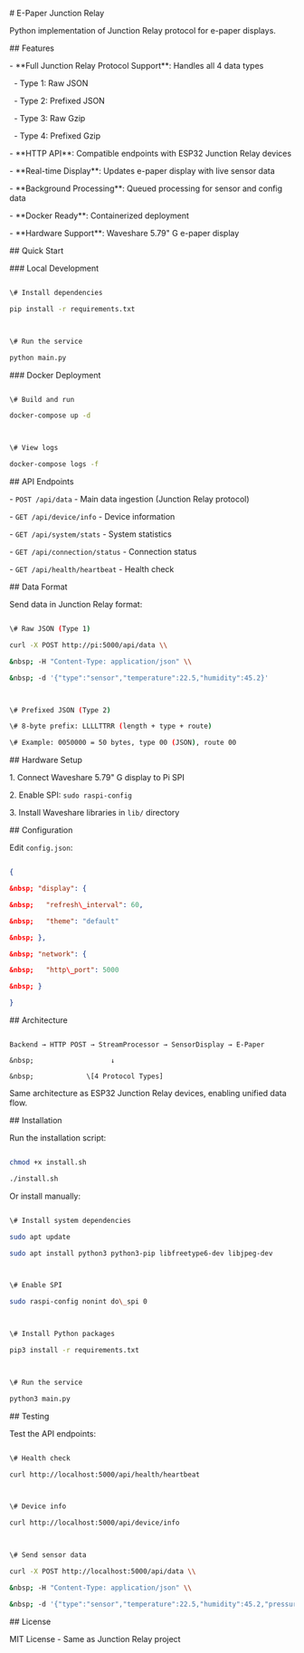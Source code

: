 \# E-Paper Junction Relay



Python implementation of Junction Relay protocol for e-paper displays.



\## Features



\- \*\*Full Junction Relay Protocol Support\*\*: Handles all 4 data types

&nbsp; - Type 1: Raw JSON

&nbsp; - Type 2: Prefixed JSON  

&nbsp; - Type 3: Raw Gzip

&nbsp; - Type 4: Prefixed Gzip

\- \*\*HTTP API\*\*: Compatible endpoints with ESP32 Junction Relay devices

\- \*\*Real-time Display\*\*: Updates e-paper display with live sensor data

\- \*\*Background Processing\*\*: Queued processing for sensor and config data

\- \*\*Docker Ready\*\*: Containerized deployment

\- \*\*Hardware Support\*\*: Waveshare 5.79" G e-paper display



\## Quick Start



\### Local Development

```bash

\# Install dependencies

pip install -r requirements.txt



\# Run the service

python main.py

```



\### Docker Deployment

```bash

\# Build and run

docker-compose up -d



\# View logs

docker-compose logs -f

```



\## API Endpoints



\- `POST /api/data` - Main data ingestion (Junction Relay protocol)

\- `GET /api/device/info` - Device information

\- `GET /api/system/stats` - System statistics

\- `GET /api/connection/status` - Connection status

\- `GET /api/health/heartbeat` - Health check



\## Data Format



Send data in Junction Relay format:



```bash

\# Raw JSON (Type 1)

curl -X POST http://pi:5000/api/data \\

&nbsp; -H "Content-Type: application/json" \\

&nbsp; -d '{"type":"sensor","temperature":22.5,"humidity":45.2}'



\# Prefixed JSON (Type 2) 

\# 8-byte prefix: LLLLTTRR (length + type + route)

\# Example: 0050000 = 50 bytes, type 00 (JSON), route 00

```



\## Hardware Setup



1\. Connect Waveshare 5.79" G display to Pi SPI

2\. Enable SPI: `sudo raspi-config`

3\. Install Waveshare libraries in `lib/` directory



\## Configuration



Edit `config.json`:

```json

{

&nbsp; "display": {

&nbsp;   "refresh\_interval": 60,

&nbsp;   "theme": "default"

&nbsp; },

&nbsp; "network": {

&nbsp;   "http\_port": 5000

&nbsp; }

}

```



\## Architecture



```

Backend → HTTP POST → StreamProcessor → SensorDisplay → E-Paper

&nbsp;                   ↓

&nbsp;             \[4 Protocol Types]

```



Same architecture as ESP32 Junction Relay devices, enabling unified data flow.



\## Installation



Run the installation script:

```bash

chmod +x install.sh

./install.sh

```



Or install manually:

```bash

\# Install system dependencies

sudo apt update

sudo apt install python3 python3-pip libfreetype6-dev libjpeg-dev



\# Enable SPI

sudo raspi-config nonint do\_spi 0



\# Install Python packages

pip3 install -r requirements.txt



\# Run the service

python3 main.py

```



\## Testing



Test the API endpoints:

```bash

\# Health check

curl http://localhost:5000/api/health/heartbeat



\# Device info

curl http://localhost:5000/api/device/info



\# Send sensor data

curl -X POST http://localhost:5000/api/data \\

&nbsp; -H "Content-Type: application/json" \\

&nbsp; -d '{"type":"sensor","temperature":22.5,"humidity":45.2,"pressure":1013}'

```



\## License



MIT License - Same as Junction Relay project

